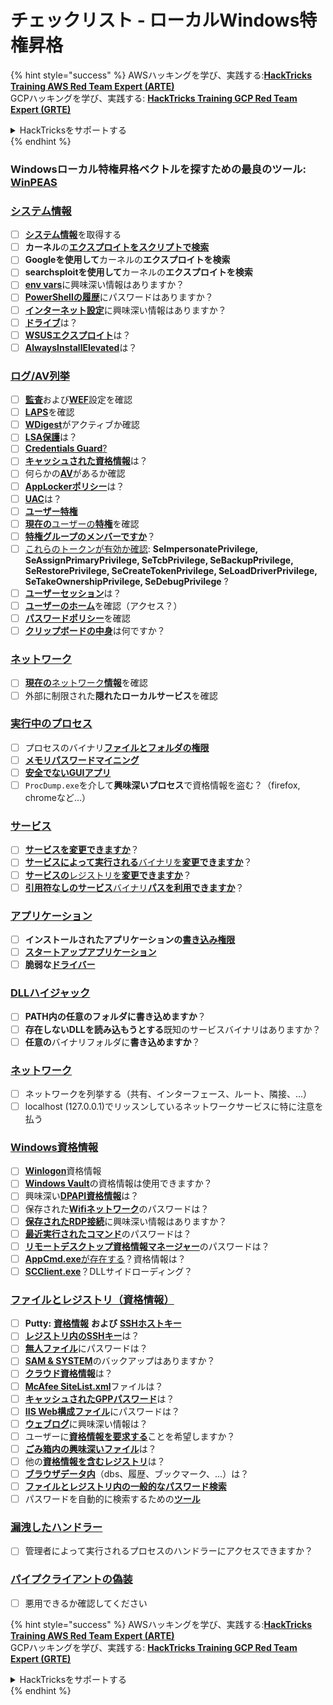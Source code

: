 # チェックリスト - ローカルWindows特権昇格

{% hint style="success" %}
AWSハッキングを学び、実践する:<img src="/.gitbook/assets/arte.png" alt="" data-size="line">[**HackTricks Training AWS Red Team Expert (ARTE)**](https://training.hacktricks.xyz/courses/arte)<img src="/.gitbook/assets/arte.png" alt="" data-size="line">\
GCPハッキングを学び、実践する: <img src="/.gitbook/assets/grte.png" alt="" data-size="line">[**HackTricks Training GCP Red Team Expert (GRTE)**<img src="/.gitbook/assets/grte.png" alt="" data-size="line">](https://training.hacktricks.xyz/courses/grte)

<details>

<summary>HackTricksをサポートする</summary>

* [**サブスクリプションプラン**](https://github.com/sponsors/carlospolop)を確認してください！
* **💬 [**Discordグループ**](https://discord.gg/hRep4RUj7f)または[**Telegramグループ**](https://t.me/peass)に参加するか、**Twitter** 🐦 [**@hacktricks\_live**](https://twitter.com/hacktricks\_live)**をフォローしてください。**
* **[**HackTricks**](https://github.com/carlospolop/hacktricks)および[**HackTricks Cloud**](https://github.com/carlospolop/hacktricks-cloud)のGitHubリポジトリにPRを提出してハッキングトリックを共有してください。**

</details>
{% endhint %}

### **Windowsローカル特権昇格ベクトルを探すための最良のツール:** [**WinPEAS**](https://github.com/carlospolop/privilege-escalation-awesome-scripts-suite/tree/master/winPEAS)

### [システム情報](windows-local-privilege-escalation/#system-info)

* [ ] [**システム情報**](windows-local-privilege-escalation/#system-info)を取得する
* [ ] **カーネル**の[**エクスプロイトをスクリプトで検索**](windows-local-privilege-escalation/#version-exploits)
* [ ] **Googleを使用して**カーネルの**エクスプロイトを検索**
* [ ] **searchsploitを使用して**カーネルの**エクスプロイトを検索**
* [ ] [**env vars**](windows-local-privilege-escalation/#environment)に興味深い情報はありますか？
* [ ] [**PowerShellの履歴**](windows-local-privilege-escalation/#powershell-history)にパスワードはありますか？
* [ ] [**インターネット設定**](windows-local-privilege-escalation/#internet-settings)に興味深い情報はありますか？
* [ ] [**ドライブ**](windows-local-privilege-escalation/#drives)は？
* [ ] [**WSUSエクスプロイト**](windows-local-privilege-escalation/#wsus)は？
* [ ] [**AlwaysInstallElevated**](windows-local-privilege-escalation/#alwaysinstallelevated)は？

### [ログ/AV列挙](windows-local-privilege-escalation/#enumeration)

* [ ] [**監査**](windows-local-privilege-escalation/#audit-settings)および[**WEF**](windows-local-privilege-escalation/#wef)設定を確認
* [ ] [**LAPS**](windows-local-privilege-escalation/#laps)を確認
* [ ] [**WDigest**](windows-local-privilege-escalation/#wdigest)がアクティブか確認
* [ ] [**LSA保護**](windows-local-privilege-escalation/#lsa-protection)は？
* [ ] [**Credentials Guard**](windows-local-privilege-escalation/#credentials-guard)[?](windows-local-privilege-escalation/#cached-credentials)
* [ ] [**キャッシュされた資格情報**](windows-local-privilege-escalation/#cached-credentials)は？
* [ ] 何らかの[**AV**](https://github.com/carlospolop/hacktricks/blob/master/windows-hardening/windows-av-bypass/README.md)があるか確認
* [ ] [**AppLockerポリシー**](https://github.com/carlospolop/hacktricks/blob/master/windows-hardening/authentication-credentials-uac-and-efs/README.md#applocker-policy)は？
* [ ] [**UAC**](https://github.com/carlospolop/hacktricks/blob/master/windows-hardening/authentication-credentials-uac-and-efs/uac-user-account-control/README.md)は？
* [ ] [**ユーザー特権**](windows-local-privilege-escalation/#users-and-groups)
* [ ] [**現在の**ユーザーの**特権**](windows-local-privilege-escalation/#users-and-groups)を確認
* [ ] [**特権グループのメンバーですか**](windows-local-privilege-escalation/#privileged-groups)？
* [ ] [これらのトークンが有効か確認](windows-local-privilege-escalation/#token-manipulation): **SeImpersonatePrivilege, SeAssignPrimaryPrivilege, SeTcbPrivilege, SeBackupPrivilege, SeRestorePrivilege, SeCreateTokenPrivilege, SeLoadDriverPrivilege, SeTakeOwnershipPrivilege, SeDebugPrivilege** ?
* [ ] [**ユーザーセッション**](windows-local-privilege-escalation/#logged-users-sessions)は？
* [ ] [**ユーザーのホーム**](windows-local-privilege-escalation/#home-folders)を確認（アクセス？）
* [ ] [**パスワードポリシー**](windows-local-privilege-escalation/#password-policy)を確認
* [ ] [**クリップボードの中身**](windows-local-privilege-escalation/#get-the-content-of-the-clipboard)は何ですか？

### [ネットワーク](windows-local-privilege-escalation/#network)

* [ ] [**現在の**ネットワーク**情報**](windows-local-privilege-escalation/#network)を確認
* [ ] 外部に制限された**隠れたローカルサービス**を確認

### [実行中のプロセス](windows-local-privilege-escalation/#running-processes)

* [ ] プロセスのバイナリ[**ファイルとフォルダの権限**](windows-local-privilege-escalation/#file-and-folder-permissions)
* [ ] [**メモリパスワードマイニング**](windows-local-privilege-escalation/#memory-password-mining)
* [ ] [**安全でないGUIアプリ**](windows-local-privilege-escalation/#insecure-gui-apps)
* [ ] `ProcDump.exe`を介して**興味深いプロセス**で資格情報を盗む？（firefox, chromeなど...）

### [サービス](windows-local-privilege-escalation/#services)

* [ ] [**サービスを変更できますか**](windows-local-privilege-escalation/#permissions)？
* [ ] [**サービスによって実行される**バイナリを**変更できますか**](windows-local-privilege-escalation/#modify-service-binary-path)？
* [ ] [**サービスの**レジストリを**変更できますか**](windows-local-privilege-escalation/#services-registry-modify-permissions)？
* [ ] [**引用符なしのサービス**バイナリ**パスを利用できますか**](windows-local-privilege-escalation/#unquoted-service-paths)？

### [**アプリケーション**](windows-local-privilege-escalation/#applications)

* [ ] **インストールされたアプリケーションの**[**書き込み権限**](windows-local-privilege-escalation/#write-permissions)
* [ ] [**スタートアップアプリケーション**](windows-local-privilege-escalation/#run-at-startup)
* [ ] **脆弱な**[**ドライバー**](windows-local-privilege-escalation/#drivers)

### [DLLハイジャック](windows-local-privilege-escalation/#path-dll-hijacking)

* [ ] **PATH内の任意のフォルダに書き込めますか**？
* [ ] **存在しないDLLを読み込もうとする**既知のサービスバイナリはありますか？
* [ ] **任意の**バイナリフォルダに**書き込めますか**？

### [ネットワーク](windows-local-privilege-escalation/#network)

* [ ] ネットワークを列挙する（共有、インターフェース、ルート、隣接、...）
* [ ] localhost (127.0.0.1)でリッスンしているネットワークサービスに特に注意を払う

### [Windows資格情報](windows-local-privilege-escalation/#windows-credentials)

* [ ] [**Winlogon**](windows-local-privilege-escalation/#winlogon-credentials)資格情報
* [ ] [**Windows Vault**](windows-local-privilege-escalation/#credentials-manager-windows-vault)の資格情報は使用できますか？
* [ ] 興味深い[**DPAPI資格情報**](windows-local-privilege-escalation/#dpapi)は？
* [ ] 保存された[**Wifiネットワーク**](windows-local-privilege-escalation/#wifi)のパスワードは？
* [ ] [**保存されたRDP接続**](windows-local-privilege-escalation/#saved-rdp-connections)に興味深い情報はありますか？
* [ ] [**最近実行されたコマンド**](windows-local-privilege-escalation/#recently-run-commands)のパスワードは？
* [ ] [**リモートデスクトップ資格情報マネージャー**](windows-local-privilege-escalation/#remote-desktop-credential-manager)のパスワードは？
* [ ] [**AppCmd.exe**が存在する](windows-local-privilege-escalation/#appcmd-exe)？資格情報は？
* [ ] [**SCClient.exe**](windows-local-privilege-escalation/#scclient-sccm)？DLLサイドローディング？

### [ファイルとレジストリ（資格情報）](windows-local-privilege-escalation/#files-and-registry-credentials)

* [ ] **Putty:** [**資格情報**](windows-local-privilege-escalation/#putty-creds) **および** [**SSHホストキー**](windows-local-privilege-escalation/#putty-ssh-host-keys)
* [ ] [**レジストリ内のSSHキー**](windows-local-privilege-escalation/#ssh-keys-in-registry)は？
* [ ] [**無人ファイル**](windows-local-privilege-escalation/#unattended-files)にパスワードは？
* [ ] [**SAM & SYSTEM**](windows-local-privilege-escalation/#sam-and-system-backups)のバックアップはありますか？
* [ ] [**クラウド資格情報**](windows-local-privilege-escalation/#cloud-credentials)は？
* [ ] [**McAfee SiteList.xml**](windows-local-privilege-escalation/#mcafee-sitelist.xml)ファイルは？
* [ ] [**キャッシュされたGPPパスワード**](windows-local-privilege-escalation/#cached-gpp-pasword)は？
* [ ] [**IIS Web構成ファイル**](windows-local-privilege-escalation/#iis-web-config)にパスワードは？
* [ ] [**ウェブログ**](windows-local-privilege-escalation/#logs)に興味深い情報は？
* [ ] ユーザーに[**資格情報を要求する**](windows-local-privilege-escalation/#ask-for-credentials)ことを希望しますか？
* [ ] [**ごみ箱内の興味深いファイル**](windows-local-privilege-escalation/#credentials-in-the-recyclebin)は？
* [ ] 他の[**資格情報を含むレジストリ**](windows-local-privilege-escalation/#inside-the-registry)は？
* [ ] [**ブラウザデータ内**](windows-local-privilege-escalation/#browsers-history)（dbs、履歴、ブックマーク、...）は？
* [ ] [**ファイルとレジストリ内の一般的なパスワード検索**](windows-local-privilege-escalation/#generic-password-search-in-files-and-registry)
* [ ] パスワードを自動的に検索するための[**ツール**](windows-local-privilege-escalation/#tools-that-search-for-passwords)

### [漏洩したハンドラー](windows-local-privilege-escalation/#leaked-handlers)

* [ ] 管理者によって実行されるプロセスのハンドラーにアクセスできますか？

### [パイプクライアントの偽装](windows-local-privilege-escalation/#named-pipe-client-impersonation)

* [ ] 悪用できるか確認してください

{% hint style="success" %}
AWSハッキングを学び、実践する:<img src="/.gitbook/assets/arte.png" alt="" data-size="line">[**HackTricks Training AWS Red Team Expert (ARTE)**](https://training.hacktricks.xyz/courses/arte)<img src="/.gitbook/assets/arte.png" alt="" data-size="line">\
GCPハッキングを学び、実践する: <img src="/.gitbook/assets/grte.png" alt="" data-size="line">[**HackTricks Training GCP Red Team Expert (GRTE)**<img src="/.gitbook/assets/grte.png" alt="" data-size="line">](https://training.hacktricks.xyz/courses/grte)

<details>

<summary>HackTricksをサポートする</summary>

* [**サブスクリプションプラン**](https://github.com/sponsors/carlospolop)を確認してください！
* **💬 [**Discordグループ**](https://discord.gg/hRep4RUj7f)または[**Telegramグループ**](https://t.me/peass)に参加するか、**Twitter** 🐦 [**@hacktricks\_live**](https://twitter.com/hacktricks\_live)**をフォローしてください。**
* **[**HackTricks**](https://github.com/carlospolop/hacktricks)および[**HackTricks Cloud**](https://github.com/carlospolop/hacktricks-cloud)のGitHubリポジトリにPRを提出してハッキングトリックを共有してください。**

</details>
{% endhint %}

